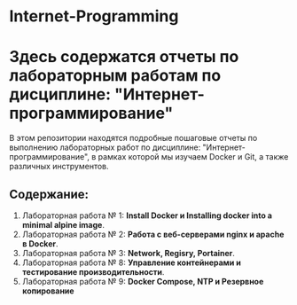 # Internet-Programming
# Здесь содержатся отчеты по лабораторным работам по дисциплине: "Интернет-программирование"
В этом репозитории находятся подробные пошаговые отчеты по выполнению лабораторных работ по дисциплине: "Интернет-программирование", в рамках которой мы изучаем Docker и Git, а также различных инструментов.
## Содержание:
1. Лабораторная работа № 1: **Install Docker и Installing docker into a minimal alpine image**.
2. Лабораторная работа № 2: **Работа с веб-серверами nginx и apache в Docker**.
3. Лабораторная работа № 3: **Network, Regisry, Portainer**.
4. Лабораторная работа № 8: **Управление контейнерами и тестирование производительности**.
5. Лабораторная работа № 9: **Docker Compose, NTP и Резервное копирование**
